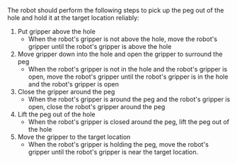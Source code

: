 The robot should perform the following steps to pick up the peg out of the hole and hold it at the target location reliably:
1. Put gripper above the hole
    - When the robot's gripper is not above the hole, move the robot's gripper until the robot's gripper is above the hole
2. Move gripper down into the hole and open the gripper to surround the peg
    - When the robot's gripper is not in the hole and the robot's gripper is open, move the robot's gripper until the robot's gripper is in the hole and the robot's gripper is open
3. Close the gripper around the peg
    - When the robot's gripper is around the peg and the robot's gripper is open, close the robot's gripper around the peg
4. Lift the peg out of the hole
    - When the robot's gripper is closed around the peg, lift the peg out of the hole
5. Move the gripper to the target location
    - When the robot's gripper is holding the peg, move the robot's gripper until the robot's gripper is near the target location.